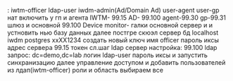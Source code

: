 : iwtm-officer                 ldap-user         iwdm-admin(Ad/Domain Ad)        user-agent                 user-gp       нат включить у гп и агента
  IWTM- 99.15                                          AD- 99.100               agent-99.30                gp-99.31
  шлюз и основной 99.100
  Device monitor- галки основной сервер и и устновить  нью базу данных  далее постгре скюэл
  сервер бд localhost       iwdm        postgres         xxXX1234        создать новый ключ      имя  officer пароль иксы         адрес сервера 99.15    токен сл.шаг
  ldap сервер настройка:  99.100  ldap запрос: dc=demo,dc=lab          логин ldap-user   пароль иксы    и запустить синхранизацию        далее управление доступом  и добавить пользователей из лдап(iwtm-officer) роли  и область выбираем все
  
